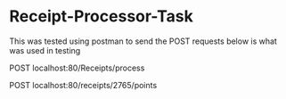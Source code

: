 # Receipt-Processor-Task

This was tested using postman to send the POST requests
below is what was used in testing

POST localhost:80/Receipts/process

POST localhost:80/receipts/2765/points
